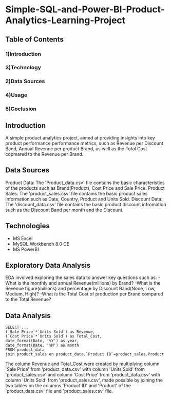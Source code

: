 # Simple-SQL-and-Power-BI-Product-Analytics-Learning-Project

## Table of Contents
### 1)Introduction
### 3)Technology
### 2)Data Sources
### 4)Usage
### 5)Coclusion

## Introduction
A simple product analytics project, aimed at providing insights into key product performance performance metrics, such as Revenue per Discount Band, Annual Revenue per product Brand, as well as the Total Cost copmared to the Revenue per Brand.
## Data Sources
Product Data: The 'Product_data.csv' file contains the basic characteristics of the products such as Brand(Product), Cost Price and Sale Price.
Product Sales: The 'product_sales.csv' file contains the basic product sales information such as Date, Country, Product and Units Sold.
Discount Data: The 'discount_data.csv' file contains the basic product discount infromation such as the Discount Band per month and the Discount.
## Technologies
* MS Excel
* MySQL Workbench 8.0 CE
* MS PowerBI

## Exploratory Data Analysis
EDA involved exploring the sales data to answer key questions such as:
  -What is the monthly and annual Revenue(millions) by Brand?
  -What is the Revenue figure(millions) and percentage by Discount Band(None, Low, Medium, High)?
  -What is the Total Cost of production per Brand compared to the Total Revenue?

## Data Analysis
```
SELECT ...
(`Sale Price`*`Units Sold`) as Revenue,
(`Cost Price`*`Units Sold`) as Total_Cost,
date_format(Date, '%Y') as year,
date_format(Date, '%M') as month
FROM product_data
join product_sales on product_data.`Product ID`=product_sales.Product
```
The column Revenue and Total_Cost were created by multiplying column 'Sale Price' from 'product_data.csv' with column 'Units Sold' from 'product_sales.csv'
and column 'Cost Price' from 'product_data.csv' with column 'Units Sold' from 'product_sales.csv', made possible by joining the two tables on the columns 'Product ID' and 'Product' of the 'product_data.csv' file and 'product_sales.csv' file.
